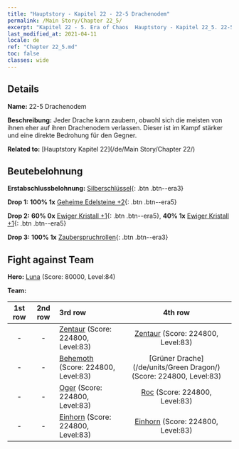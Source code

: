 ```yaml
---
title: "Hauptstory - Kapitel 22 - 22-5 Drachenodem"
permalink: /Main Story/Chapter 22_5/
excerpt: "Kapitel 22 - 5. Era of Chaos  Hauptstory - Kapitel 22_5. 22-5 Drachenodem"
last_modified_at: 2021-04-11
locale: de
ref: "Chapter 22_5.md"
toc: false
classes: wide
---
```


## Details

 **Name:** 22-5 Drachenodem

 **Beschreibung:** Jeder Drache kann zaubern, obwohl sich die meisten von ihnen eher auf ihren Drachenodem verlassen. Dieser ist im Kampf stärker und eine direkte Bedrohung für den Gegner.

 **Related to:** [Hauptstory Kapitel 22](/de/Main Story/Chapter 22/)

## Beutebelohnung

 **Erstabschlussbelohnung:** [Silberschlüssel](/de/Items/con_693/){: .btn .btn--era3}

 **Drop 1:** **100% 1x** [Geheime Edelsteine +2](/de/Items/mat_79/){: .btn .btn--era5}

 **Drop 2:** **60% 0x** [Ewiger Kristall +1](/de/Items/mat_73/){: .btn .btn--era5}, **40% 1x** [Ewiger Kristall +1](/de/Items/mat_73/){: .btn .btn--era5}

 **Drop 3:** **100% 1x** [Zauberspruchrollen](/de/Items/con_694/){: .btn .btn--era3}


## Fight against Team
 **Hero:** [Luna](/de/heroes/Luna/) (Score: 80000, Level:84)

 **Team:**


  | 1st row | 2nd row | 3rd row | 4th row |
  |:----:|:----:|:----|:----:|
  | - | - | [Zentaur](/de/units/Centaur/) (Score: 224800, Level:83)  | [Zentaur](/de/units/Centaur/) (Score: 224800, Level:83)  |
  | - | - | [Behemoth](/de/units/Behemoth/) (Score: 224800, Level:83)  | [Grüner Drache](/de/units/Green Dragon/) (Score: 224800, Level:83)  |
  | - | - | [Oger](/de/units/Ogre/) (Score: 224800, Level:83)  | [Roc](/de/units/Roc/) (Score: 224800, Level:83)  |
  | - | - | [Einhorn](/de/units/Unicorn/) (Score: 224800, Level:83)  | [Einhorn](/de/units/Unicorn/) (Score: 224800, Level:83)  |


